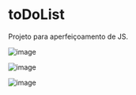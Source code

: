 # toDoList
Projeto para aperfeiçoamento de JS.

![image](https://user-images.githubusercontent.com/86863919/196514188-9c828749-48e2-4996-9bd9-26765f29014e.png)

![image](https://user-images.githubusercontent.com/86863919/196514255-fafcfdb3-bf71-4a5e-bb8d-8fa97a1079a8.png)

![image](https://user-images.githubusercontent.com/86863919/196514305-05778d91-330f-49e3-b6e1-7fe204fef34c.png)

